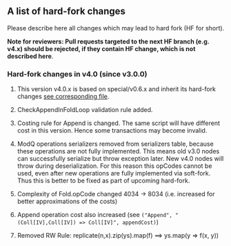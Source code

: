 ## A list of hard-fork changes

Please describe here all changes which may lead to hard fork (HF for short).

**Note for reviewers: Pull requests targeted to the next HF branch (e.g. v4.x) should be rejected, 
if they contain HF change, which is not described here**.

### Hard-fork changes in v4.0 (since v3.0.0)

1. This version v4.0.x is based on special/v0.6.x and inherit its hard-fork changes 
  [see corresponding file](https://github.com/scalan/special/blob/v0.6.0/docs/hard-fork-changes.md).
  
2. CheckAppendInFoldLoop validation rule added.

3. Costing rule for Append is changed. The same script will have different cost in this version.
   Hence some transactions may become invalid.
   
4. ModQ operations serializers removed from serializers table, because these operations
are not fully implemented.
This means old v3.0 nodes can successfully serialize but throw exception later.
New v4.0 nodes will throw during deserialization. For this reason this opCodes 
cannot be used, even after new operations are fully implemented via soft-fork.
Thus this is better to be fixed as part of upcoming hard-fork.

5. Complexity of Fold.opCode changed 4034 -> 8034 (i.e. increased for better approximations of the costs)

6. Append operation cost also increased (see `("Append", "(Coll[IV],Coll[IV]) => Coll[IV]", appendCost)`)

7. Removed RW Rule: replicate(n,x).zip(ys).map(f)  ==>  ys.map(y => f(x, y))